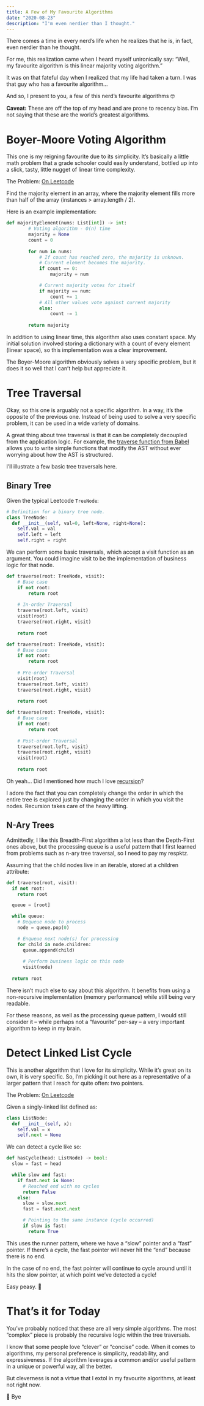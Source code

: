 ```yaml
---
title: A Few of My Favourite Algorithms
date: "2020-08-23"
description: "I'm even nerdier than I thought."
---
```


There comes a time in every nerd’s life when he realizes that he is, in fact, even nerdier than he thought.

For me, this realization came when I heard myself unironically say: “Well, my favourite algorithm is this linear majority voting algorithm.”

It was on that fateful day when I realized that my life had taken a turn. I was that guy who has a favourite algorithm…

And so, I present to you, a few of this nerd’s favourite algorithms 🤓

**Caveat:** These are off the top of my head and are prone to recency bias. I’m not saying that these are the world’s greatest algorithms.

# Boyer-Moore Voting Algorithm

This one is my reigning favourite due to its simplicity. It’s basically a little math problem that a grade schooler could easily understand, bottled up into a slick, tasty, little nugget of linear time complexity.

The Problem: [On Leetcode](https://leetcode.com/problems/majority-element/)

Find the majority element in an array, where the majority element fills more than half of the array (instances > array.length / 2).

Here is an example implementation:

```python
def majorityElement(nums: List[int]) -> int:
        # Voting algorithm - O(n) time
        majority = None
        count = 0
        
        for num in nums:
            # If count has reached zero, the majority is unknown.
            # Current element becomes the majority.
            if count == 0:
                majority = num

            # Current majority votes for itself
            if majority == num:
                count += 1
            # All other values vote against current majority
            else:
                count -= 1
            
        return majority
```

In addition to using linear time, this algorithm also uses constant space. My initial solution involved storing a dictionary with a count of every element (linear space), so this implementation was a clear improvement.

The Boyer-Moore algorithm obviously solves a very specific problem, but it does it so well that I can’t help but appreciate it.

# Tree Traversal

Okay, so this one is arguably not a specific algorithm. In a way, it’s the opposite of the previous one. Instead of being used to solve a very specific problem, it can be used in a wide variety of domains.

A great thing about tree traversal is that it can be completely decoupled from the application logic. For example, the [traverse function from Babel](https://babeljs.io/docs/en/babel-traverse) allows you to write simple functions that modify the AST without ever worrying about how the AST is structured.

I’ll illustrate a few basic tree traversals here.

## Binary Tree

Given the typical Leetcode `TreeNode`:

```python
# Definition for a binary tree node.
class TreeNode:
  def __init__(self, val=0, left=None, right=None):
    self.val = val
    self.left = left
    self.right = right
```

We can perform some basic traversals, which accept a visit function as an argument. You could imagine visit to be the implementation of business logic for that node.

```python
def traverse(root: TreeNode, visit):
    # Base case
    if not root:
        return root
        
    # In-order Traversal
    traverse(root.left, visit)
    visit(root)
    traverse(root.right, visit)
        
    return root
```

```python
def traverse(root: TreeNode, visit):
    # Base case
    if not root:
        return root
        
    # Pre-order Traversal
    visit(root)
    traverse(root.left, visit)
    traverse(root.right, visit)
        
    return root
```

```python
def traverse(root: TreeNode, visit):
    # Base case
    if not root:
        return root
        
    # Post-order Traversal
    traverse(root.left, visit)
    traverse(root.right, visit)
    visit(root)
        
    return root
```

Oh yeah… Did I mentioned how much I love [recursion](/recursion)?

I adore the fact that you can completely change the order in which the entire tree is explored just by changing the order in which you visit the nodes. Recursion takes care of the heavy lifting.

## N-Ary Trees

Admittedly, I like this Breadth-First algorithm a lot less than the Depth-First ones above, but the processing queue is a useful pattern that I first learned from problems such as n-ary tree traversal, so I need to pay my respktz.

Assuming that the child nodes live in an iterable, stored at a children attribute:

```python
def traverse(root, visit):
  if not root:
    return root

  queue = [root]

  while queue:
    # Dequeue node to process
    node = queue.pop(0)

    # Enqueue next node(s) for processing
    for child in node.children:
      queue.append(child)
        
      # Perform business logic on this node
      visit(node)
      
  return root
```

There isn’t much else to say about this algorithm. It benefits from using a non-recursive implementation (memory performance) while still being very readable.

For these reasons, as well as the processing queue pattern, I would still consider it – while perhaps not a “favourite” per-say – a very important algorithm to keep in my brain.

# Detect Linked List Cycle

This is another algorithm that I love for its simplicity. While it’s great on its own, it is very specific. So, I’m picking it out here as a representative of a larger pattern that I reach for quite often: two pointers.

The Problem: [On Leetcode](https://leetcode.com/problems/linked-list-cycle/)

Given a singly-linked list defined as:

```python
class ListNode:
  def __init__(self, x):
    self.val = x
    self.next = None
```

We can detect a cycle like so:

```python
def hasCycle(head: ListNode) -> bool:
  slow = fast = head

  while slow and fast:
    if fast.next is None:
      # Reached end with no cycles
      return False
    else:
      slow = slow.next
      fast = fast.next.next

      # Pointing to the same instance (cycle occurred)
      if slow is fast:
        return True
```

This uses the runner pattern, where we have a “slow” pointer and a “fast” pointer. If there’s a cycle, the fast pointer will never hit the “end” because there is no end.

In the case of no end, the fast pointer will continue to cycle around until it hits the slow pointer, at which point we’ve detected a cycle!

Easy peasy. 🍋

# That’s it for Today

You’ve probably noticed that these are all very simple algorithms. The most “complex” piece is probably the recursive logic within the tree traversals.

I know that some people love “clever” or “concise” code. When it comes to algorithms, my personal preference is simplicity, readability, and expressiveness. If the algorithm leverages a common and/or useful pattern in a unique or powerful way, all the better.

But cleverness is not a virtue that I extol in my favourite algorithms, at least not right now.

👋 Bye
